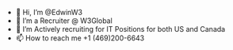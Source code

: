 - 👋 Hi, I’m @EdwinW3
- 👀 I’m a Recruiter @ W3Global
- 🌱 I’m Actively recruiting for IT Positions for both US and Canada
- 📫 How to reach me +1 (469)200-6643

<!---
EdwinW3/EdwinW3 is a ✨ special ✨ repository because its `README.md` (this file) appears on your GitHub profile.
You can click the Preview link to take a look at your changes.
--->

